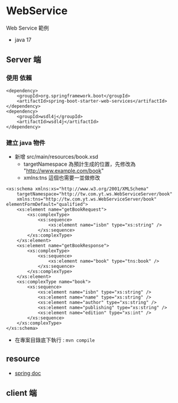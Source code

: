 # WebService
Web Service 範例
- java 17

## Server 端
### 使用 依賴
```
<dependency>
	<groupId>org.springframework.boot</groupId>
	<artifactId>spring-boot-starter-web-services</artifactId>
</dependency>
<dependency>
	<groupId>wsdl4j</groupId>
	<artifactId>wsdl4j</artifactId>
</dependency>
```
### 建立 java 物件
- 新增 src/main/resources/book.xsd
  - targetNamespace 為預計生成的位置，先修改為 "http://www.example.com/book"
  - xmlns:tns 這個也需要一並做修改
  
```
<xs:schema xmlns:xs="http://www.w3.org/2001/XMLSchema"
	targetNamespace="http://tw.com.yt.ws.WebServiceServer/book"
	xmlns:tns="http://tw.com.yt.ws.WebServiceServer/book" elementFormDefault="qualified">
	<xs:element name="getBookRequest">
		<xs:complexType>
			<xs:sequence>
				<xs:element name="isbn" type="xs:string" />
			</xs:sequence>
		</xs:complexType>
	</xs:element>
	<xs:element name="getBookResponse">
		<xs:complexType>
			<xs:sequence>
				<xs:element name="book" type="tns:book" />
			</xs:sequence>
		</xs:complexType>
	</xs:element>
	<xs:complexType name="book">
		<xs:sequence>
			<xs:element name="isbn" type="xs:string" />
			<xs:element name="name" type="xs:string" />
			<xs:element name="author" type="xs:string" />
			<xs:element name="publishing" type="xs:string" />
			<xs:element name="edition" type="xs:int" />
		</xs:sequence>
	</xs:complexType>
</xs:schema>
```
- 在專案目錄底下執行 : `mvn compile `

## resource
- [spring doc](https://spring.io/guides/gs/producing-web-service)



## client 端